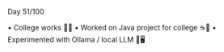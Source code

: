 Day 51/100

• College works 📘🏫
• Worked on Java project for college ☕📘
• Experimented with Ollama / local LLM 🤖🖥️

